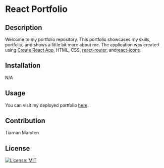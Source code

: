 # React Portfolio

## Description

Welcome to my portfolio repository. This portfolio showcases my skills, portfolio, and shows a little bit more about me. The application was created using [Create React App](https://github.com/facebook/create-react-app), HTML, CSS, [react-router](https://www.npmjs.com/package/react-router-dom), and[react-icons](https://www.npmjs.com/package/react-icons).

## Installation

N/A

## Usage

You can visit my deployed portfolio [here](https://portfolio-tkmarsten.vercel.app/).

## Contribution

Tiarnan Marsten

## License

[![License: MIT](https://img.shields.io/badge/License-MIT-green.svg)](https://opensource.org/licenses/MIT)
